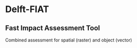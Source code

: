 # Delft-FIAT

## Fast Impact Assessment Tool
Combined assessment for spatial (raster) and object (vector)
